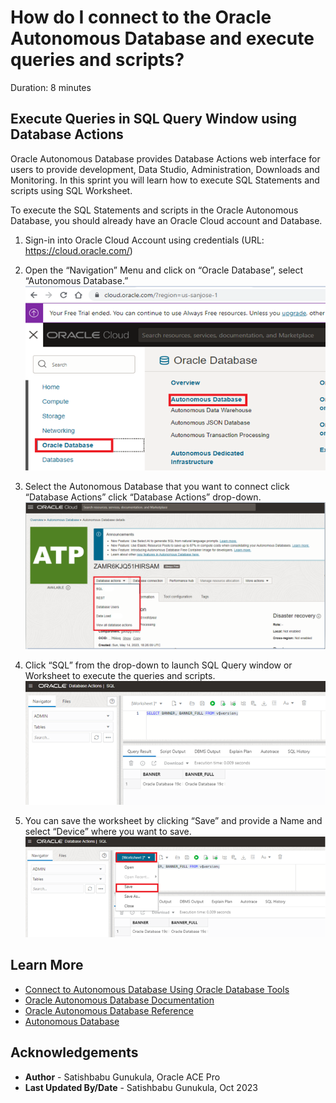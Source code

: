 # How do I connect to the Oracle Autonomous Database and execute queries and scripts?

Duration: 8 minutes

## Execute Queries in SQL Query Window using Database Actions

Oracle Autonomous Database provides Database Actions web interface for users to provide development, Data Studio, Administration, Downloads and Monitoring. In this sprint you will learn how to execute SQL Statements and scripts using SQL Worksheet.

To execute the SQL Statements and scripts in the Oracle Autonomous Database, you should already have an Oracle Cloud account and Database.

1.	Sign-in into Oracle Cloud Account using credentials (URL: https://cloud.oracle.com/)

2.	Open the “Navigation” Menu and click on “Oracle Database”, select “Autonomous Database.”
    ![ Autonomous Database](images/pic2-adb-navigation.png)

3.  Select the Autonomous Database that you want to connect click “Database Actions” click “Database Actions” drop-down. 
    ![ Database Actions](images/pic3-db-actions.png)

4.  Click “SQL” from the drop-down to launch SQL Query window or Worksheet to execute the queries and scripts.
    ![ SQL Query Window](images/pic4-sql-worksheet.png)

5. 	You can save the worksheet by clicking “Save”  and provide a Name and select “Device” where you want to save.
    ![ Save Worksheet](images/pic5-save-worksheet.png)

## Learn More

* [Connect to Autonomous Database Using Oracle Database Tools](https://docs.oracle.com/en/cloud/paas/autonomous-database/adbsa/connect-tools.html#GUID-CF6C7E1B-D0D4-4641-BADA-5C57DEA7C73B)
* [Oracle Autonomous Database Documentation](https://docs.oracle.com/en/cloud/paas/autonomous-database/shared/index.html)
* [Oracle Autonomous Database Reference](https://www.oracleracexpert.com/search/label/Autonomous%20Database)
* [Autonomous Database](https://www.oracle.com/autonomous-database/)

## Acknowledgements

* **Author** - Satishbabu Gunukula, Oracle ACE Pro
* **Last Updated By/Date** - Satishbabu Gunukula,  Oct 2023
